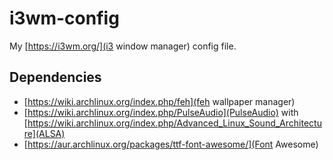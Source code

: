 # i3wm-config
My [https://i3wm.org/](i3 window manager) config file.

## Dependencies

+ [https://wiki.archlinux.org/index.php/feh](feh wallpaper manager)
+ [https://wiki.archlinux.org/index.php/PulseAudio](PulseAudio) with [https://wiki.archlinux.org/index.php/Advanced_Linux_Sound_Architecture](ALSA)
+ [https://aur.archlinux.org/packages/ttf-font-awesome/](Font Awesome)
